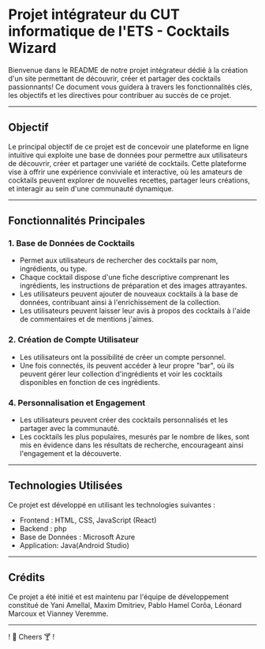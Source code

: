 # Projet intégrateur du CUT informatique de l'ETS - Cocktails Wizard

Bienvenue dans le README de notre projet intégrateur dédié à la création d'un site permettant de découvrir, créer et partager des cocktails passionnants! Ce document vous guidera à travers les fonctionnalités clés, les objectifs et les directives pour contribuer au succès de ce projet.

---

## Objectif

Le principal objectif de ce projet est de concevoir une plateforme en ligne intuitive qui exploite une base de données pour permettre aux utilisateurs de découvrir, créer et partager une variété de cocktails. Cette plateforme vise à offrir une expérience conviviale et interactive, où les amateurs de cocktails peuvent explorer de nouvelles recettes, partager leurs créations, et interagir au sein d'une communauté dynamique.

---

## Fonctionnalités Principales

### 1. Base de Données de Cocktails

- Permet aux utilisateurs de rechercher des cocktails par nom, ingrédients, ou type.
- Chaque cocktail dispose d'une fiche descriptive comprenant les ingrédients, les instructions de préparation et des images attrayantes.
- Les utilisateurs peuvent ajouter de nouveaux cocktails à la base de données, contribuant ainsi à l'enrichissement de la collection.
- Les utilisateurs peuvent laisser leur avis à propos des cocktails à l'aide de commentaires et de mentions j'aimes.
### 2. Création de Compte Utilisateur

- Les utilisateurs ont la possibilité de créer un compte personnel.
- Une fois connectés, ils peuvent accéder à leur propre "bar", où ils peuvent gérer leur collection d'ingrédients et voir les cocktails disponibles en fonction de ces ingrédients.


### 4. Personnalisation et Engagement

- Les utilisateurs peuvent créer des cocktails personnalisés et les partager avec la communauté.
- Les cocktails les plus populaires, mesurés par le nombre de likes, sont mis en évidence dans les résultats de recherche, encourageant ainsi l'engagement et la découverte.

---

## Technologies Utilisées

Ce projet est développé en utilisant les technologies suivantes :

- Frontend : HTML, CSS, JavaScript (React)
- Backend : php
- Base de Données : Microsoft Azure
- Application: Java(Android Studio)

---

## Crédits

Ce projet a été initié et est maintenu par l'équipe de développement constitué de Yani Amellal, Maxim Dmitriev, Pablo Hamel Corôa, Léonard Marcoux et Vianney Veremme. 

---

! 🍹 Cheers 🍸 ! 
